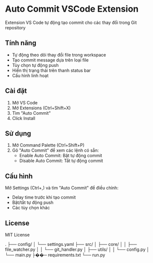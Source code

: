 # Auto Commit VSCode Extension

Extension VS Code tự động tạo commit cho các thay đổi trong Git repository

## Tính năng

- Tự động theo dõi thay đổi file trong workspace
- Tạo commit message dựa trên loại file
- Tùy chọn tự động push
- Hiển thị trạng thái trên thanh status bar
- Cấu hình linh hoạt

## Cài đặt

1. Mở VS Code
2. Mở Extensions (Ctrl+Shift+X)
3. Tìm "Auto Commit"
4. Click Install

## Sử dụng

1. Mở Command Palette (Ctrl+Shift+P)
2. Gõ "Auto Commit" để xem các lệnh có sẵn:
   - Enable Auto Commit: Bật tự động commit
   - Disable Auto Commit: Tắt tự động commit

## Cấu hình

Mở Settings (Ctrl+,) và tìm "Auto Commit" để điều chỉnh:
- Delay time trước khi tạo commit
- Bật/tắt tự động push
- Các tùy chọn khác

## License

MIT License

.
├── config/
│   └── settings.yaml
├── src/
│   ├── core/
│   │   ├── file_watcher.py
│   │   └── git_handler.py
│   ├── utils/
│   │   └── config.py
│   └── main.py
├��─ requirements.txt
└── run.py